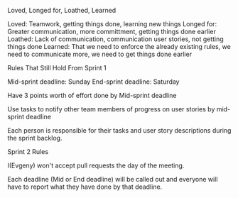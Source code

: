 Loved, Longed for, Loathed, Learned

Loved: Teamwork, getting things done, learning new things
Longed for: Greater communication, more committment, getting things done earlier
Loathed: Lack of communication, communication user stories, not getting things done
Learned: That we need to enforce the already existing rules, we need to communicate more, we need to get things done earlier

Rules That Still Hold From Sprint 1

Mid-sprint deadline: Sunday
End-sprint deadline: Saturday

Have 3 points worth of effort done by Mid-sprint deadline

Use tasks to notify other team members of progress on user stories by mid-sprint deadline

Each person is responsible for their tasks and user story descriptions during the sprint backlog.



Sprint 2 Rules

I(Evgeny) won't accept pull requests the day of the meeting.

Each deadline (Mid or End deadline) will be called out and everyone will have to report what they have done by that deadline.
